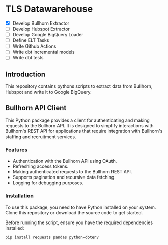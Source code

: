 # TLS Datawarehouse

<!-- checkbox -->
- [x]  Develop Bullhorn Extractor
- [ ]  Develop Hubspot Extractor
- [ ]  Develop Google BigQuery Loader
- [ ]  Define ELT Tasks
- [ ]  Write Github Actions
- [ ]  Write dbt incremental models
- [ ]  Write dbt tests

## Introduction

This repository contains pythons scripts to extract data from Bullhorn, Hubspot and write it to Google BigQuery.

## Bullhorn API Client

This Python package provides a client for authenticating and making requests to the Bullhorn API. It is designed to simplify interactions with Bullhorn's REST API for applications that require integration with Bullhorn's staffing and recruitment services.

### Features

- Authentication with the Bullhorn API using OAuth.
- Refreshing access tokens.
- Making authenticated requests to the Bullhorn REST API.
- Supports pagination and recursive data fetching.
- Logging for debugging purposes.

### Installation

To use this package, you need to have Python installed on your system. Clone this repository or download the source code to get started.

Before running the script, ensure you have the required dependencies installed:

```bash
pip install requests pandas python-dotenv